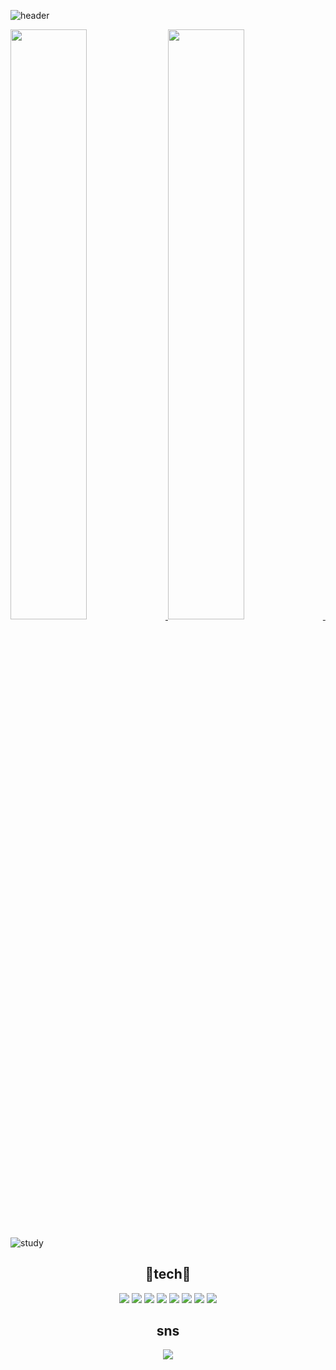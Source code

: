 ![header](https://capsule-render.vercel.app/api?type=waving&color=0:f0c,100:50f&height=250&section=header&text=Parkseungchae&fontAlignY=40&fontSize=70&fontColor=ffffff)

<a href="https://github.com/anuraghazra/github-readme-stats">
  <img src="https://github-readme-stats.vercel.app/api?username=seungchae1&show_icons=true&theme=buefy" width=49.2% />
</a>
<a href="https://github.com/denvercoder1/github-readme-streak-stats">
  <img src="https://github-readme-streak-stats.herokuapp.com/?user=seungchae1&theme=buefy" width=49.2% />
</a>
<img scr="https://user-images.githubusercontent.com/80873640/164344599-90acb826-aa40-421a-bf4c-0a6747829608.gif">

![study](https://user-images.githubusercontent.com/80873640/164344994-c60107f6-09a6-4b94-b174-9c17a6f58895.gif)

<div align="center">
<h2>🔨tech🔨</h2>
  
<img src="https://img.shields.io/badge/Java-007396?style=flat-square&logo=Java&logoColor=white"/></a>
<img src="https://img.shields.io/badge/C-A8B9CC?style=flat-square&logo=C&logoColor=white"/></a>
<img src="https://img.shields.io/badge/C++-00599C?style=flat-square&logo=C%2B%2B&logoColor=white"/></a>
<img src="https://img.shields.io/badge/JavaScript-F7DF1E?style=flat-square&logo=JavaScript&logoColor=white"/></a>
<img src="https://img.shields.io/badge/MySQL-4479A1?style=flat-square&logo=MySQL&logoColor=white"/></a>
<img src="https://img.shields.io/badge/HTML5-E34F26?style=flat-square&logo=HTML5&logoColor=white"/></a>
<img src="https://img.shields.io/badge/CSS3-1572B6?style=flat-square&logo=CSS3&logoColor=white"/></a>
<img src="https://img.shields.io/badge/PHP-777BB4?style=flat-square&logo=PHP&logoColor=white"/></a>



<h2>sns</h2>

<a href="https://www.instagram.com/ppss1030/"><img src="https://img.shields.io/badge/Instagram-E4405F?style=flat-square&logo=Instagram&logoColor=white&link=https://www.instagram.com/ppss1030/"/></a>
</div>
